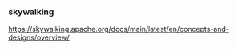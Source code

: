 ### skywalking



https://skywalking.apache.org/docs/main/latest/en/concepts-and-designs/overview/

